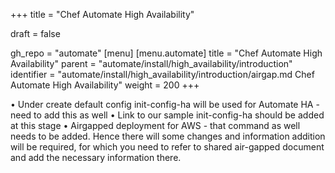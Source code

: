 +++
title = "Chef Automate High Availability"

draft = false

gh_repo = "automate"
[menu]
  [menu.automate]
    title = "Chef Automate High Availability"
    parent = "automate/install/high_availability/introduction"
    identifier = "automate/install/high_availability/introduction/airgap.md Chef Automate High Availability"
    weight = 200
+++




•	Under create default config init-config-ha will be used for Automate HA - need to add this as well
•	Link to our sample init-config-ha should be added at this stage
•	Airgapped deployment for AWS - that command as well needs to be added. Hence there will some changes and information addition will be required, for which you need to refer to shared air-gapped document and add the necessary information there.
